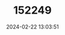 ---
title: "152249"
category: "Eriosyce simulans"
draft: false
date: 2024-02-22 13:03:51
languages:
  Spanish; Castilian: ["simulador"]
---